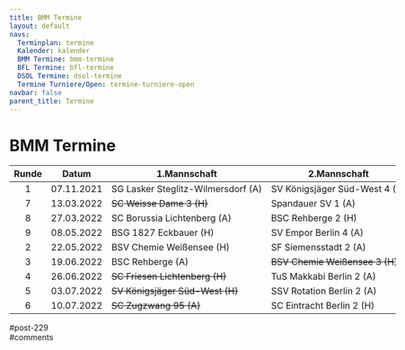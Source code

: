 ```yaml
---
title: BMM Termine 
layout: default
navs:
  Terminplan: termine
  Kalender: kalender
  BMM Termine: bmm-termine
  BFL Termine: bfl-termine
  DSOL Termine: dsol-termine
  Termine Turniere/Open: termine-turniere-open
navbar: false
parent_title: Termine
---
```

<div class="post-229 page type-page status-publish hentry" id="post-229">
<h1 class="entry-title">BMM Termine</h1>
<div class="entry-content">
<table class="clean bmm" style="width: 688px;">
<thead>
<tr>
<th style="width: 84px;">Runde</th>
<th style="width: 129px;">Datum</th>
<th style="width: 155px;">1.Mannschaft</th>
<th style="width: 145px;">2.Mannschaft</th>
<th style="width: 126px;">3.Mannschaft</th>
</tr>
</thead>
<tbody>
<tr>
<td style="text-align: center; width: 84px;">1</td>
<td style="text-align: center; width: 129px;">07.11.2021</td>
<td nowrap="nowrap" style="width: 155px;">SG Lasker Steglitz-Wilmersdorf (A)</td>
<td nowrap="nowrap" style="width: 145px;">SV Königsjäger Süd-West 4 (H)</td>
<td style="width: 126px;">SC Eintracht Berlin 4 (A)</td>
</tr>
<tr>
<td style="text-align: center; width: 84px;">7</td>
<td style="text-align: center; width: 129px;">13.03.2022</td>
<td style="width: 155px;"><del>SC Weisse Dame 3 (H)</del></td>
<td style="width: 145px;">Spandauer SV 1 (A)</td>
<td nowrap="nowrap" style="width: 126px;">SVG Läufer Reinickendorf 4 (H)</td>
</tr>
<tr>
<td style="text-align: center; width: 84px;">8</td>
<td style="text-align: center; width: 129px;">27.03.2022</td>
<td style="width: 155px;">SC Borussia Lichtenberg (A)</td>
<td nowrap="nowrap" style="width: 145px;">BSC Rehberge 2 (H)</td>
<td nowrap="nowrap" style="width: 126px;">SC Borussia Lichtenberg 4 (A)</td>
</tr>
<tr>
<td style="text-align: center; width: 84px;">9</td>
<td style="text-align: center; width: 129px;">08.05.2022</td>
<td style="width: 155px;">BSG 1827 Eckbauer (H)</td>
<td style="width: 145px;">SV Empor Berlin 4 (A)</td>
<td nowrap="nowrap" style="width: 126px;">SV Friedrichstadt 2 (H)</td>
</tr>
<tr>
<td style="text-align: center; width: 84px;">2</td>
<td style="text-align: center; width: 129px;">22.05.2022</td>
<td style="width: 155px;">BSV Chemie Weißensee (H)</td>
<td style="width: 145px;">SF Siemensstadt 2 (A)</td>
<td style="width: 126px;"><del>TSV Mariendorf 1897 2 (H)</del></td>
</tr>
<tr>
<td style="text-align: center; width: 84px;">3</td>
<td style="text-align: center; width: 129px;">19.06.2022</td>
<td style="width: 155px;">BSC Rehberge (A)</td>
<td nowrap="nowrap" style="width: 145px;"><del>BSV Chemie Weißensee 3 (H)</del></td>
<td style="width: 126px;">SK Caissa 3 (A)</td>
</tr>
<tr>
<td style="text-align: center; width: 84px;">4</td>
<td style="text-align: center; width: 129px;">26.06.2022</td>
<td nowrap="nowrap" style="width: 155px;"><del>SC Friesen Lichtenberg (H)</del></td>
<td nowrap="nowrap" style="width: 145px;">TuS Makkabi Berlin 2 (A)</td>
<td style="width: 126px;">SG Eckturm 2 (H)</td>
</tr>
<tr>
<td style="text-align: center; width: 84px;">5</td>
<td style="text-align: center; width: 129px;">03.07.2022</td>
<td style="width: 155px;"><del>SV Königsjäger Süd-West (H)</del></td>
<td style="width: 145px;">SSV Rotation Berlin 2 (A)</td>
<td nowrap="nowrap" style="width: 126px;">SV Königsjäger Süd-West 5 (H)</td>
</tr>
<tr>
<td style="text-align: center; width: 84px;">6</td>
<td style="text-align: center; width: 129px;">10.07.2022</td>
<td style="width: 155px;"><del>SC Zugzwang 95 (A)</del></td>
<td nowrap="nowrap" style="width: 145px;">SC Eintracht Berlin 2 (H)</td>
<td style="width: 126px;">SV Babelsberg 03 3 (A)</td>
</tr>
</tbody>
</table>
</div><!-- .entry-content -->
</div> #post-229 
<div id="comments">
</div> #comments 

